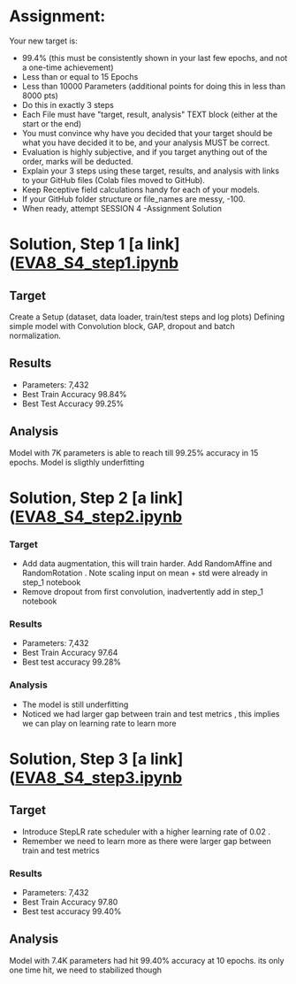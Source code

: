 # Assignment:

Your new target is:
- 99.4% (this must be consistently shown in your last few epochs, and not a one-time achievement)
- Less than or equal to 15 Epochs
- Less than 10000 Parameters (additional points for doing this in less than 8000 pts)
- Do this in exactly 3 steps
- Each File must have "target, result, analysis" TEXT block (either at the start or the end)
- You must convince why have you decided that your target should be what you have decided it to be, and your analysis MUST be correct. 
- Evaluation is highly subjective, and if you target anything out of the order, marks will be deducted. 
- Explain your 3 steps using these target, results, and analysis with links to your GitHub files (Colab files moved to GitHub). 
- Keep Receptive field calculations handy for each of your models. 
- If your GitHub folder structure or file_names are messy, -100. 
- When ready, attempt SESSION 4 -Assignment Solution



# Solution, Step 1 [a link]([EVA8_S4_step1.ipynb](https://github.com/Mutum/Mutum-computer_vision_EVA/blob/main/Session%204%20-%20Coding%20Drill%20Down%20/%20EVA8_S4_step1.ipynb)
## Target
Create a Setup (dataset, data loader, train/test steps and log plots)
Defining simple model with Convolution block, GAP, dropout and batch normalization.
## Results
- Parameters: 7,432
- Best Train Accuracy 98.84%
- Best Test Accuracy 99.25%
## Analysis
Model with 7K parameters is able to reach till 99.25% accuracy in 15 epochs.
Model is sligthly underfitting


# Solution, Step 2 [a link]([EVA8_S4_step2.ipynb](https://github.com/Mutum/Mutum-computer_vision_EVA/blob/main/Session%204%20-%20Coding%20Drill%20Down%20/%20EVA8_S4_step2.ipynb)
### Target
- Add data augmentation, this will train harder. Add RandomAffine and RandomRotation . Note scaling input on mean + std were already in step_1 notebook
- Remove dropout from first convolution, inadvertently add in step_1 notebook
### Results
- Parameters: 7,432
- Best Train Accuracy 97.64
- Best test accuracy 99.28%
### Analysis
- The model is still underfitting
- Noticed we had larger gap between train and test metrics , this implies we can play on learning rate to learn more

# Solution, Step 3 [a link]([EVA8_S4_step3.ipynb](https://github.com/Mutum/Mutum-computer_vision_EVA/blob/main/Session%204%20-%20Coding%20Drill%20Down%20/EVA8_S4_step3.ipynb)
## Target
- Introduce StepLR rate scheduler with a higher learning rate of 0.02 .
- Remember we need to learn more as there were larger gap between train and test metrics
### Results
- Parameters: 7,432
- Best Train Accuracy 97.80
- Best test accuracy 99.40%
## Analysis
Model with 7.4K parameters had hit 99.40% accuracy at 10 epochs.
its only one time hit, we need to stabilized though

